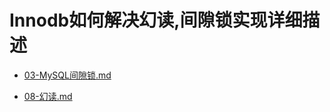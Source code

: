 # Innodb如何解决幻读,间隙锁实现详细描述

- [03-MySQL间隙锁.md](../../13-persistence/01-MySQL/03-事务和锁/03-MySQL间隙锁.md) 

-  [08-幻读.md](../../08-transaction/01-database-transaction/08-幻读.md) 